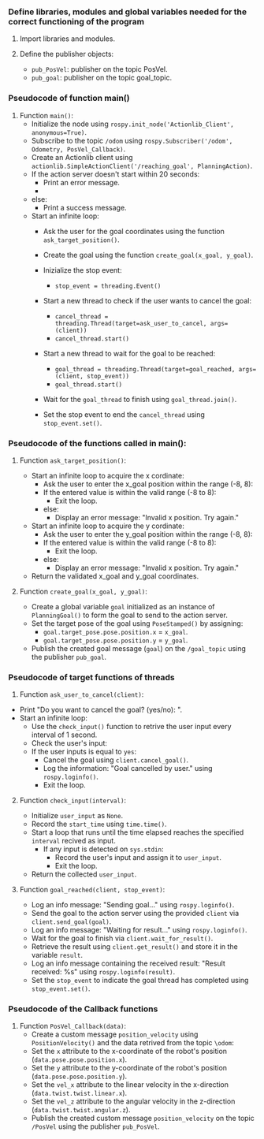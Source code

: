 ### Define libraries, modules and global variables needed for the correct functioning of the program

1. Import libraries and modules.

2. Define the publisher objects:
    - `pub_PosVel`: publisher on the topic PosVel.
    - `pub_goal`: publisher on the topic goal_topic.

### Pseudocode of function main()

1. Function `main()`:
    - Initialize the node using `rospy.init_node('Actionlib_Client', anonymous=True)`.
    - Subscribe to the topic `/odom` using `rospy.Subscriber('/odom', Odometry, PosVel_Callback)`.
    - Create an Actionlib client using `actionlib.SimpleActionClient('/reaching_goal', PlanningAction)`.
    - If the action server doesn't start within 20 seconds:
        - Print an error message.
        - 
    - else:
        - Print a success message.
    - Start an infinite loop:
        - Ask the user for the goal coordinates using the function `ask_target_position()`.
        - Create the goal using the function `create_goal(x_goal, y_goal)`.
        - Inizialize the stop event:
            - `stop_event = threading.Event()`
        - Start a new thread to check if the user wants to cancel the goal:
            - `cancel_thread = threading.Thread(target=ask_user_to_cancel, args=(client))`
            - `cancel_thread.start()`

        - Start a new thread to wait for the goal to be reached:
            - `goal_thread = threading.Thread(target=goal_reached, args=(client, stop_event))`
            - `goal_thread.start()`

        - Wait for the `goal_thread` to finish using `goal_thread.join()`.
        - Set the stop event to end the `cancel_thread` using `stop_event.set()`.


### Pseudocode of the functions called in main():

1. Function `ask_target_position()`:
    - Start an infinite loop to acquire the x cordinate:
        - Ask the user to enter the x_goal position within the range (-8, 8):
        - If the entered value is within the valid range (-8 to 8):
            - Exit the loop.
        - else:
            - Display an error message: "Invalid x position. Try again."
    - Start an infinite loop to acquire the y cordinate:
        - Ask the user to enter the y_goal position within the range (-8, 8):
        - If the entered value is within the valid range (-8 to 8):
            - Exit the loop.
        - else:
            - Display an error message: "Invalid x position. Try again."
    - Return the validated x_goal and y_goal coordinates.

2. Function `create_goal(x_goal, y_goal)`:
    - Create a global variable `goal` initialized as an instance of `PlanningGoal()` to form the goal to send to the action server.
    - Set the target pose of the goal using `PoseStamped()` by assigning:
        - `goal.target_pose.pose.position.x` = `x_goal`.
        - `goal.target_pose.pose.position.y` = `y_goal`.
    - Publish the created goal message (`goal`) on the `/goal_topic` using the publisher `pub_goal`.

### Pseudocode of target functions of threads

1. Function `ask_user_to_cancel(client)`:
- Print "Do you want to cancel the goal? (yes/no): ".
- Start an infinite loop:
    - Use the `check_input()` function to retrive the user input every interval of 1 second.
    - Check the user's input:
    - If the user inputs is equal to `yes`:
      - Cancel the goal using `client.cancel_goal()`.
      - Log the information: "Goal cancelled by user." using `rospy.loginfo()`.
      - Exit the loop.

2. Function `check_input(interval)`:
    - Initialize `user_input` as `None`.
    - Record the `start_time` using `time.time()`.
    - Start a loop that runs until the time elapsed reaches the specified `interval` recived as input.
        - If any input is detected on `sys.stdin`:
            - Record the user's input and assign it to `user_input`.
            - Exit the loop.
    - Return the collected `user_input`.

3. Function `goal_reached(client, stop_event)`:
    - Log an info message: "Sending goal..." using `rospy.loginfo()`.
    - Send the goal to the action server using the provided `client` via `client.send_goal(goal)`.
    - Log an info message: "Waiting for result..." using `rospy.loginfo()`.
    - Wait for the goal to finish via `client.wait_for_result()`.
    - Retrieve the result using `client.get_result()` and store it in the variable `result`.
    - Log an info message containing the received result: "Result received: %s" using `rospy.loginfo(result)`.
    - Set the `stop_event` to indicate the goal thread has completed using `stop_event.set()`.


### Pseudocode of the Callback functions

1. Function `PosVel_Callback(data)`:
    - Create a custom message `position_velocity` using `PositionVelocity()` and the data retrived from the topic `\odom`:
    - Set the `x` attribute to the x-coordinate of the robot's position (`data.pose.pose.position.x`).
    - Set the `y` attribute to the y-coordinate of the robot's position (`data.pose.pose.position.y`).
    - Set the `vel_x` attribute to the linear velocity in the x-direction (`data.twist.twist.linear.x`).
    - Set the `vel_z` attribute to the angular velocity in the z-direction (`data.twist.twist.angular.z`).
    - Publish the created custom message `position_velocity` on the topic `/PosVel` using the publisher `pub_PosVel`.




